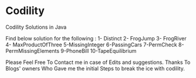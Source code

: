 # Codility
Codility Solutions in Java

Find below solution for the following : 
   1- Distinct
   2- FrogJump
   3- FrogRiver
   4- MaxProductOfThree
   5-MissingInteger
   6-PassingCars
   7-PermCheck
   8-PermMissingElements
   9-PhoneBill
   10-TapeEquilibrium
   
   Please Feel Free To Contact me in case of Edits and suggestions.
   Thanks To Blogs' owners Who Gave me the initial Steps to break the ice with codility.
